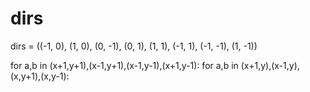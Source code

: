 

# dirs
dirs = ((-1, 0), (1, 0), (0, -1), (0, 1), (1, 1), (-1, 1), (-1, -1), (1, -1))

for a,b in (x+1,y+1),(x-1,y+1),(x-1,y-1),(x+1,y-1):
for a,b in (x+1,y),(x-1,y),(x,y+1),(x,y-1):